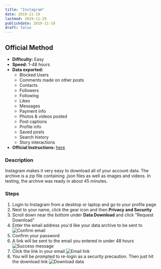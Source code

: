```yaml
---
title: "Instagram"
date: 2019-11-19
lastmod: 2019-11-19
publishdate: 2019-11-19
draft: false
---
```


##  Official Method

* **Difficulty:** Easy
* **Speed:** 1-48 hours
* **Data exported:**
	* Blocked Users
	* Comments made on other posts
	* Contacts
	* Followers
	* Following
	* Likes
	* Messages
	* Payment info
	* Photos & videos posted
	* Post captions
	* Profile info
	* Saved posts
	* Search history
	* Story interactions
* **Official Instructions:** [here](https://help.instagram.com/181231772500920)

### Description

Instagram makes it very easy to download all of your account data. The archive is a zip file containing .json files as well as images and videos. In testing, the archive was ready in about 45 minutes.

### Steps

1. Login to Instagram from a desktop or laptop and go to your profile page
1. Next to your name, click the gear icon and then **Privacy and Security**
1. Scroll down near the bottom under **Data Download** and click "Request Download"
1. Enter the email address you'd like your data archive to be sent to
	<img src="/images/instagram_email.png" alt="Confirm email" class="bordered centered">
1. Confirm your password
1. A link will be sent to the email you entered in under 48 hours
	<img src="/images/instagram_confirm.png" alt="Success message" class="bordered centered">
1. Click the link in your email
	<img src="/images/instagram_link.png" alt="Email link" class="bordered centered">
1. You will be prompted to re-login as a security precaution. Then just hit the download link
	<img src="/images/instagram_download.png" alt="Download data" class="bordered centered">
